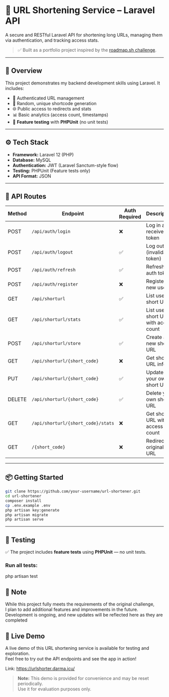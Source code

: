 # 🔗 URL Shortening Service – Laravel API

A secure and RESTful Laravel API for shortening long URLs, managing them via authentication, and tracking access stats.

> ✅ Built as a portfolio project inspired by the [roadmap.sh challenge](https://roadmap.sh/projects/url-shortening-service).

---

## 📌 Overview

This project demonstrates my backend development skills using Laravel. It includes:

- 🔐 Authenticated URL management
- 🔗 Random, unique shortcode generation
- 🌐 Public access to redirects and stats
- 📊 Basic analytics (access count, timestamps)
- 🧪 **Feature testing** with **PHPUnit** (no unit tests)

---

## ⚙️ Tech Stack

- **Framework:** Laravel 12 (PHP)
- **Database:** MySQL
- **Authentication:** JWT (Laravel Sanctum-style flow)
- **Testing:** PHPUnit (Feature tests only)
- **API Format:** JSON

---

## 🔗 API Routes

| Method | Endpoint                      | Auth Required | Description                          |
|--------|------------------------------|---------------|------------------------------------|
| POST   | `/api/auth/login`             | ❌            | Log in and receive token            |
| POST   | `/api/auth/logout`            | ✅            | Log out (invalidate token)          |
| POST   | `/api/auth/refresh`           | ✅            | Refresh auth token                  |
| POST   | `/api/auth/register`          | ❌            | Register a new user                 |
| GET    | `/api/shorturl`               | ✅            | List user's short URLs              |
| GET    | `/api/shorturl/stats`         | ✅            | List user's short URLs with access count |
| POST   | `/api/shorturl/store`         | ✅            | Create a new short URL              |
| GET    | `/api/shorturl/{short_code}`  | ❌            | Get short URL info                  |
| PUT    | `/api/shorturl/{short_code}`  | ✅            | Update your own short URL           |
| DELETE | `/api/shorturl/{short_code}`  | ✅            | Delete your own short URL           |
| GET    | `/api/shorturl/{short_code}/stats` | ❌      | Get short URL with access count    |
| GET    | `/{short_code}`               | ❌            | Redirect to original URL            |


---

## 📦 Getting Started

```bash
git clone https://github.com/your-username/url-shortener.git
cd url-shortener
composer install
cp .env.example .env
php artisan key:generate
php artisan migrate
php artisan serve
```

---

## 🧪 Testing

✅ The project includes **feature tests** using **PHPUnit** — no unit tests.

### Run all tests:

php artisan test

## 📝 Note

While this project fully meets the requirements of the original challenge,  
I plan to add additional features and improvements in the future.  
Development is ongoing, and new updates will be reflected here as they are completed

## 🚀 Live Demo

A live demo of this URL shortening service is available for testing and exploration.  
Feel free to try out the API endpoints and see the app in action!

Link: https://urlshorter.darma.icu/

> **Note:** This demo is provided for convenience and may be reset periodically.  
> Use it for evaluation purposes only.

